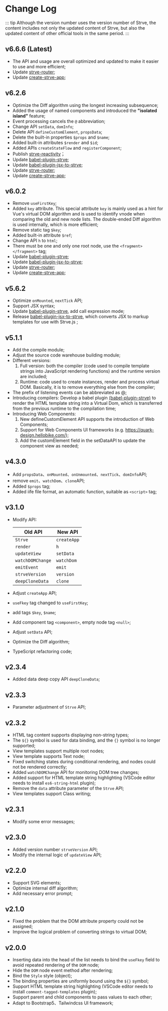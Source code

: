 # Change Log

::: tip
Although the version number uses the version number of Strve, the content includes not only the updated content of Strve, but also the updated content of other official tools in the same period.
:::

## v6.6.6 (Latest)

- The API and usage are overall optimized and updated to make it easier to use and more efficient;
- Update [strve-router](https://www.npmjs.com/package/strve-router);
- Update [create-strve-app](https://www.npmjs.com/package/create-strve-app);

## v6.2.6

- Optimize the Diff algorithm using the longest increasing subsequence;
- Added the usage of named components and introduced the **"isolated island"** feature;
- Event processing cancels the `@` abbreviation;
- Change API `setData`, `domInfo`;
- Delete API `defineCustomElement`, `propsData`;
- Delete the built-in properties `$props` and `$name`;
- Added built-in attributes `$render` and `$id`;
- Added APIs `createStateFlow` and `registerComponent`;
- Publish [strve-reactivity](https://www.npmjs.com/package/strve-reactivity)；
- Update [babel-plugin-strve](https://www.npmjs.com/package/babel-plugin-strve);
- Update [babel-plugin-jsx-to-strve](https://www.npmjs.com/package/babel-plugin-jsx-to-strve);
- Update [strve-router](https://www.npmjs.com/package/strve-router);
- Update [create-strve-app](https://www.npmjs.com/package/create-strve-app);

## v6.0.2

- Remove `useFirstKey`;
- Added `key` attribute. This special attribute `key` is mainly used as a hint for Vue's virtual DOM algorithm and is used to identify vnode when comparing the old and new node lists. The double-ended Diff algorithm is used internally, which is more efficient;
- Remove static tag `$key`;
- Added built-in attribute `$ref`;
- Change API `h` to `html`;
- There must be one and only one root node, use the `<fragment></fragment>` tag;
- Update [babel-plugin-strve](https://www.npmjs.com/package/babel-plugin-strve);
- Update [babel-plugin-jsx-to-strve](https://www.npmjs.com/package/babel-plugin-jsx-to-strve);
- Update [strve-router](https://www.npmjs.com/package/strve-router);
- Update [create-strve-app](https://www.npmjs.com/package/create-strve-app);

## v5.6.2

- Optimize `onMounted`, `nextTick` API;
- Support JSX syntax;
- Update [babel-plugin-strve](https://www.npmjs.com/package/babel-plugin-strve), add call expression mode;
- Release [babel-plugin-jsx-to-strve](https://www.npmjs.com/package/babel-plugin-jsx-to-strve), which converts JSX to markup templates for use with Strve.js ;

## v5.1.1

- Add the compile module;
- Adjust the source code warehouse building module;
- Different versions:
  1. Full version: both the compiler (code used to compile template strings into JavaScript rendering functions) and the runtime version are included;
  2. Runtime: code used to create instances, render and process virtual DOM. Basically, it is to remove everything else from the compiler;
- The prefix of listening events can be abbreviated as @;
- Introducing compilers: Develop a babel plugin [(babel-plugin-strve)](https://www.npmjs.com/package/babel-plugin-strve) to render the HTML template string into a Virtual Dom, which is transferred from the previous runtime to the compilation time;
- Introducing Web Components:
  1. New defineCustomElement API supports the introduction of Web Components;
  2. Support for Web Components UI frameworks (e.g. https://quark-design.hellobike.com/);
  3. Add the customElement field in the setDataAPI to update the component view as needed;

## v4.3.0

- Add `propsData`、`onMounted`、`onUnmounted`、`nextTick`、`domInfo`API;
- remove `emit`、`watchDom`、`clone`API;
- Added `$props` tag;
- Added iife file format, an automatic function, suitable as `<script>` tag;

## v3.1.0

- Modify API:

  | Old API          | New API     |
  | ---------------- | ----------- |
  | `Strve`          | `createApp` |
  | `render`         | `h`         |
  | `updateView`     | `setData`   |
  | `watchDOMChange` | `watchDom`  |
  | `emitEvent`      | `emit`      |
  | `strveVersion`   | `version`   |
  | `deepCloneData`  | `clone`     |

- Adjust `createApp` API;
- `useFkey` tag changed to `useFirstKey`;
- add tags `$key`, `$name`;
- Add component tag `<component>`, empty node tag `<null>`;
- Adjust `setData` API;
- Optimize the Diff algorithm;
- TypeScript refactoring code;

## v2.3.4

- Added data deep copy API `deepCloneData`;

## v2.3.3

- Parameter adjustment of `Strve` API;

## v2.3.2

- HTML tag content supports displaying non-string types;
- The `${}` symbol is used for data binding, and the `{}` symbol is no longer supported;
- View templates support multiple root nodes;
- View template supports Text node;
- Fixed switching states during conditional rendering, and nodes could not be rendered correctly;
- Added `watchDOMChange` API for monitoring DOM tree changes;
- Added support for HTML template string highlighting (VSCode editor needs to install `es6-string-html` plugin);
- Remove the `data` attribute parameter of the `Strve` API;
- View templates support Class writing;

## v2.3.1

- Modify some error messages;

## v2.3.0

- Added version number `strveVersion` API;
- Modify the internal logic of `updateView` API;

## v2.2.0

- Support SVG elements;
- Optimize internal diff algorithm;
- Add necessary error prompt;

## v2.1.0

- Fixed the problem that the DOM attribute property could not be assigned;
- Improve the logical problem of converting strings to virtual DOM;

## v2.0.0

- Inserting data into the head of the list needs to bind the `useFkey` field to avoid repeated rendering of the `DOM` node;
- Hide the `DOM` node event method after rendering;
- Bind the `Style` style (object);
- The binding properties are uniformly bound using the `${}` symbol;
- Support HTML template string highlighting (VSCode editor needs to install `comment-tagged-templates` plugin);
- Support parent and child components to pass values to each other;
- Adapt to Bootstrap5、Tailwindcss UI framework;
